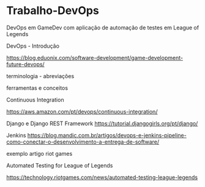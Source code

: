 # Trabalho-DevOps
DevOps em GameDev com aplicação de automação de testes em League of Legends

DevOps - Introdução

https://blog.eduonix.com/software-development/game-development-future-devops/

terminologia - abreviações

ferramentas e conceitos

Continuous Integration

https://aws.amazon.com/pt/devops/continuous-integration/


Django e Django REST Framework
https://tutorial.djangogirls.org/pt/django/


Jenkins
https://blog.mandic.com.br/artigos/devops-e-jenkins-pipeline-como-conectar-o-desenvolvimento-a-entrega-de-software/


exemplo artigo riot games

Automated Testing for League of Legends

https://technology.riotgames.com/news/automated-testing-league-legends
